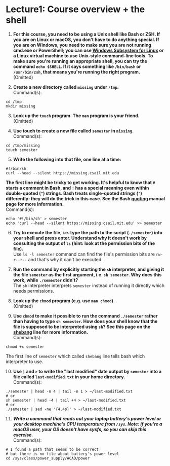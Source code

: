 # Lecture1: Course overview + the shell

1. **For this course, you need to be using a Unix shell like Bash or ZSH. If you
are on Linux or macOS, you don't have to do anything special. If you are on
Windows, you need to make sure you are not running cmd.exe or PowerShell;
you can use [Windows Subsystem for
Linux](https://docs.microsoft.com/en-us/windows/wsl/) or a Linux virtual
machine to use Unix-style command-line tools. To make sure you're running
an appropriate shell, you can try the command `echo $SHELL`. If it says
something like `/bin/bash` or `/usr/bin/zsh`, that means you're running the
right program.**\
(Omitted)
  
    
2. **Create a new directory called `missing` under `/tmp`.**\
Command(s):
```
cd /tmp
mkdir missing
```
  
      
3. **Look up the `touch` program. The `man` program is your friend.**\
(Omitted)
    
  
4. **Use touch to create a new file called `semester` in `missing`.**\
Command(s):
```
cd /tmp/missing
touch semester
```
  
    
5. **Write the following into that file, one line at a time:**
```
#!/bin/sh
curl --head --silent https://missing.csail.mit.edu
```
**The first line might be tricky to get working. It's helpful to know that
`#` starts a comment in Bash, and `!` has a special meaning even within
double-quoted (`"`) strings. Bash treats single-quoted strings (`'`)
differently: they will do the trick in this case. See the Bash
[quoting](https://www.gnu.org/software/bash/manual/html_node/Quoting.html)
manual page for more information.**\
Command(s):
```
echo '#!/bin/sh' > semester
echo 'curl --head --silent https://missing.csail.mit.edu' >> semester
```
  
6. **Try to execute the file, i.e. type the path to the script (`./semester`)
into your shell and press enter. Understand why it doesn't work by
consulting the output of `ls` (hint: look at the permission bits of the
file).**\
Use `ls -l semester` command can find the file's permission bits are `rw-r--r--`
and that's why it can't be executed.
  
    
7. **Run the command by explicitly starting the `sh` interpreter, and giving it
the file `semester` as the first argument, i.e. `sh semester`. Why does
this work, while `./semester` didn't?**\
The `sh` interpreter interprets `semester` instead of running it directly which needs permissions.
  
    
8. **Look up the `chmod` program (e.g. use `man chmod`).**\
(Omitted)
  
    
9. **Use `chmod` to make it possible to run the command `./semester` rather than
having to type `sh semester`. How does your shell know that the file is
supposed to be interpreted using `sh`? See this page on the
[shebang](https://en.wikipedia.org/wiki/Shebang_(Unix)) line for more
information.**\
Command(s):
```
chmod +x semester
```
The first line of `semester` which called `shebang` line tells bash which interpreter to use.
  
    
10. **Use `|` and `>` to write the "last modified" date output by
`semester` into a file called `last-modified.txt` in your home
directory.**\
Command(s):
```
./semester | head -n 4 | tail -n 1 > ~/last-modified.txt
# or
sh semester | head -4 | tail +4 > ~/last-modified.txt
# or
./semester | sed -ne '{4,4p}' > ~/last-modified.txt
```
  
    
11. ***Write a command that reads out your laptop battery's power level or your
desktop machine's CPU temperature from `/sys`. Note: if you're a macOS
user, your OS doesn't have sysfs, so you can skip this exercise.***\
Command(s):
```
# I found a path that seems to be correct
# but there is no file about battery's power level
cd /sys/class/power_supply/ACAD/power
```
